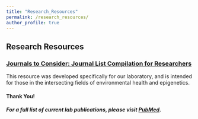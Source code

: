 ```yaml
---
title: "Research_Resources"
permalink: /research_resources/
author_profile: true
---
```


## Research Resources

### <b>[Journals to Consider: Journal List Compilation for Researchers](https://docs.google.com/spreadsheets/d/1TFDqmOGD-qh81WzJ6dHQNQcl6_1nrfQ3cSn7uPlAVUY/edit?usp=sharing)</b> <br>
This resource was developed specifically for our laboratory, and is intended for those in the intersecting fields of environmental health and epigenetics.


#### Thank You!

##### For a full list of current lab publications, please visit [PubMed](https://www.ncbi.nlm.nih.gov/pubmed/?term=baccarelli+a+%5Bauthor%5D+OR+baccarelli+aa+%5Bauthor%5D+NOT+baccarelli+AM).
